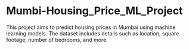 # Mumbi-Housing_Price_ML_Project
This project aims to predict housing prices in Mumbai using machine learning models. The dataset includes details such as location, square footage, number of bedrooms, and more.
